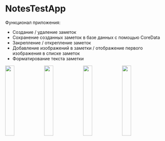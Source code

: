 # NotesTestApp
Функционал приложения:
* Создание / удаление заметок
* Сохранение созданных заметок в базе данных с помощью CoreData
* Закрепление / открепление заметок
* Добавление изображений в заметки / отображение первого изображения в списке заметок
* Форматирование текста заметки



<img src="https://user-images.githubusercontent.com/39233500/159778207-1c84240f-f2a1-4372-b6f8-f4f8480e00de.png" width=24% height=24%> <img src="https://user-images.githubusercontent.com/39233500/159779027-1fe3992b-54e2-49fd-b8d7-de8b62f2a234.png" width=24% height=24%> <img src="https://user-images.githubusercontent.com/39233500/159588709-5cc5e0c6-3b21-4d00-b7da-1ad8f030168d.png" width=24% height=24%> <img src="https://user-images.githubusercontent.com/39233500/159784371-47d8e34b-c65c-436a-bc19-2ce7c3afed63.png" width=24% height=24%> 
